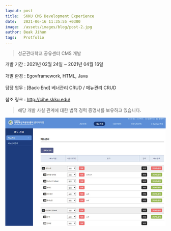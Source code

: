 ```yaml
---
layout: post
title:  SKKU CMS Development Experience
date:   2021-06-16 11:35:55 +0300
image:  /assets/images/blog/post-2.jpg
author: Beak Jihun
tags:   Protfolio
---
```


> 성균관대학교 공유센터 CMS 개발

개발 기간 : 2021년 02월 24일 ~ 2021년 04월 16일<br/>  
개발 환경 : Egovframework, HTML, Java<br/>  
담당 업무 : [Back-End] 베너관리 CRUD / 메뉴관리 CRUD<br/>  
참조 링크 : http://cihe.skku.edu/
<br/>
> 해당 개발 사실 관계에 대한 법적 경력 증명서를 보유하고 있습니다.

![](/assets/images/blog/post-2_1.jpg)

